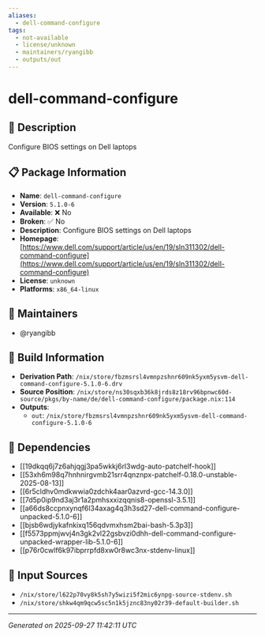```yaml
---
aliases:
  - dell-command-configure
tags:
  - not-available
  - license/unknown
  - maintainers/ryangibb
  - outputs/out
---
```


# dell-command-configure

## 📝 Description

Configure BIOS settings on Dell laptops

## 📋 Package Information

- **Name**: `dell-command-configure`
- **Version**: `5.1.0-6`
- **Available**: ❌ No
- **Broken**: ✅ No
- **Description**: Configure BIOS settings on Dell laptops
- **Homepage**: [https://www.dell.com/support/article/us/en/19/sln311302/dell-command-configure](https://www.dell.com/support/article/us/en/19/sln311302/dell-command-configure)
- **License**: `unknown`
- **Platforms**: `x86_64-linux`
## 👥 Maintainers

- @ryangibb


## 🔧 Build Information

- **Derivation Path**: `/nix/store/fbzmsrsl4vmnpzshnr609nk5yxm5ysvm-dell-command-configure-5.1.0-6.drv`
- **Source Position**: `/nix/store/ns30sqxb36k8jrds8z18rv96bpnwc60d-source/pkgs/by-name/de/dell-command-configure/package.nix:114`
- **Outputs**:
  - `out`:  `/nix/store/fbzmsrsl4vmnpzshnr609nk5yxm5ysvm-dell-command-configure-5.1.0-6`

## 🔗 Dependencies

- [[19dkqq6j7z6ahjqgj3pa5wkkj6rl3wdg-auto-patchelf-hook]]
- [[53xh6m98q7hnhnirgvmb21srr4qnznpx-patchelf-0.18.0-unstable-2025-08-13]]
- [[6r5cldhv0mdkwwia0zdchk4aar0azvrd-gcc-14.3.0]]
- [[7d5p0ip9nd3aj3r1a2pmhsxxizqqnis8-openssl-3.5.1]]
- [[a66ds8ccpnxynqf6l34axag4q3h3sd27-dell-command-configure-unpacked-5.1.0-6]]
- [[bjsb6wdjykafnkixq156qdvmxhsm2bai-bash-5.3p3]]
- [[f5573ppmjwvj4n3gk2vl22gsbvzi0dhh-dell-command-configure-unpacked-wrapper-lib-5.1.0-6]]
- [[p76r0cwlf6k97ibprrpfd8xw0r8wc3nx-stdenv-linux]]

## 📁 Input Sources

- `/nix/store/l622p70vy8k5sh7y5wizi5f2mic6ynpg-source-stdenv.sh`
- `/nix/store/shkw4qm9qcw5sc5n1k5jznc83ny02r39-default-builder.sh`

---
*Generated on 2025-09-27 11:42:11 UTC*
